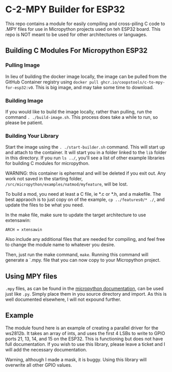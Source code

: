 # C-2-MPY Builder for ESP32

This repo contains a module for easily compiling and cross-piling C code to .MPY files for use in Micropython projects used on teh ESP32 board. This repo is NOT meant to be used for other architectures or languages.

## Building C Modules For Micropython ESP32

### Pulling Image

In lieu of building the docker image locally, the image can be pulled from the GitHub Container registry using `docker pull ghcr.io/coopstools/c-to-mpy-for-esp32:v0`. This is big image, and may take some time to download.

### Building Image

If you would like to build the image locally, rather than pulling, run the command `. ./build-image.sh`. This process does take a while to run, so please be patient.

### Building Your Library

Start the image using the `. ./start-builder.sh` command. This will start up and attach to the container. It will start you in a folder linked to the `lib` folder in this directory. If you run `ls ../`, you'll see a list of other example libraries for building C modules for micropython.

WARNING: this container is ephermal and will be deleted if you exit out. Any work not saved in the starting folder, `/src/micropython/examples/natmod/myfeature`, will be lost.

To build a mod, you need at least a C file, ie *.c or *.h, and a makefile. The best appraoch is to just copy on of the example, `cp ../features0/* ./`, and update the files to be what you need.

In the make file, make sure to update the target architecture to use extensawin:
```text
ARCH = xtensawin
```

Also include any additional files that are needed for compiling, and feel free to change the module name to whatever you desire.

Then, just run the make command, `make`. Running this command will generate a `.mpy. file that you can now copy to your Micropython project.

## Using MPY files

`.mpy` files, as can be found in the [micropython documentation](https://docs.micropython.org/en/latest/develop/natmod.html), can be used just like `.py`. Simply place them in you source directory and import. As this is well documented elsewhere, I will not expound further.

## Example

The module found here is an example of creating a parallel driver for the ws2812b. It takes an array of ints, and uses the first 4 LSBs to write to GPIO ports 21, 13, 14, and 15 on the ESP32. This is functioning but does not have full documentation. If you wish to use this library, please leave a ticket and I will add the necessary documentation.

Warning, although I made a mask, it is buggy. Using this library will overwrite all other GPIO values.